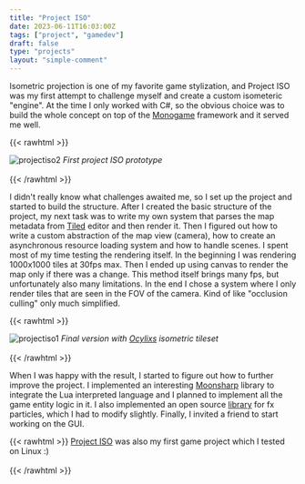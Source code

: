 ```yaml
---
title: "Project ISO"
date: 2023-06-11T16:03:00Z
tags: ["project", "gamedev"]
draft: false
type: "projects"
layout: "simple-comment"
---
```

Isometric projection is one of my favorite game stylization, and Project ISO was my first attempt to challenge myself and create a custom isometeric "engine". At the time I only worked with C#, so the obvious choice was to build the whole concept on top of the [Monogame](https://www.monogame.net/) framework and it served me well.

{{< rawhtml >}}
<div class="text-center">
    <img src="/projects/projectiso2.jpg" class="rounded mx-auto d-block img-fluid" alt="projectiso2"></img>
    <i>First project ISO prototype</i>
</div>
<br/>
{{< /rawhtml >}}

I didn't really know what challenges awaited me, so I set up the project and started to build the structure. After I created the basic structure of the project, my next task was to write my own system that parses the map metadata from [Tiled](https://www.mapeditor.org/) editor and then render it.
Then I figured out how to write a custom abstraction of the map view (camera), how to create an asynchronous resource loading system and how to handle scenes. I spent most of my time testing the rendering itself. In the beginning I was rendering 1000x1000 tiles at 30fps max. Then I ended up using canvas to render the map only if there was a change. This method itself brings many fps, but unfortunately also many limitations. In the end I chose a system where I only render tiles that are seen in the FOV of the camera. Kind of like "occlusion culling" only much simplified.

{{< rawhtml >}}
<div class="text-center">
    <img src="/projects/projectiso1.jpg" class="rounded mx-auto d-block img-fluid" alt="projectiso1"></img>
    <i>Final version with <a href="https://opengameart.org/content/isometric-walls">Ocylixs</a> isometric tileset</i>
</div>
<br/>
{{< /rawhtml >}}

 When I was happy with the result, I started to figure out how to further improve the project. I implemented an interesting [Moonsharp](https://www.moonsharp.org/) library to integrate the Lua interpreted language and I planned to implement all the game entity logic in it. I also implemented an open source [library](https://github.com/playerthree-ltd/MonoGame-Pixi-Particles) for fx particles, which I had to modify slightly. Finally, I invited a friend to start working on the GUI.

{{< rawhtml >}}
<a href="https://github.com/Veslo5/ProjectISO"><i data-feather="github"></i> Project ISO</a> was also my first game project which I tested on Linux :) 
<br/>
<br/>
{{< /rawhtml >}}